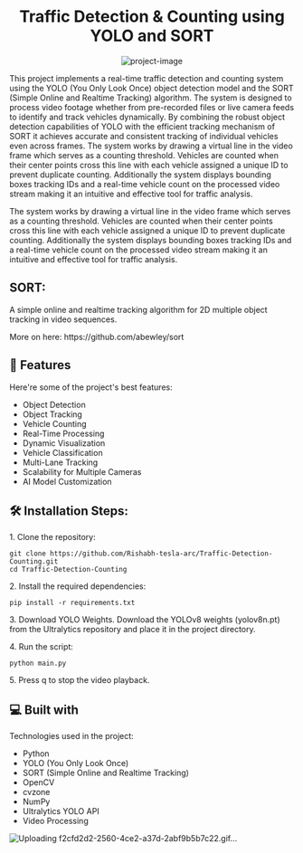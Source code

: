 <h1 align="center" id="title">Traffic Detection &amp; Counting using YOLO and SORT</h1>

<p align="center"><img src="https://socialify.git.ci/Rishabh-tesla-arc/Traffic-Detection-Counting/image?font=Bitter&amp;forks=1&amp;issues=1&amp;language=1&amp;name=1&amp;owner=1&amp;pattern=Floating+Cogs&amp;pulls=1&amp;stargazers=1&amp;theme=Dark" alt="project-image"></p>

<p id="description">This project implements a real-time traffic detection and counting system using the YOLO (You Only Look Once) object detection model and the SORT (Simple Online and Realtime Tracking) algorithm. The system is designed to process video footage whether from pre-recorded files or live camera feeds to identify and track vehicles dynamically. By combining the robust object detection capabilities of YOLO with the efficient tracking mechanism of SORT it achieves accurate and consistent tracking of individual vehicles even across frames. The system works by drawing a virtual line in the video frame which serves as a counting threshold. Vehicles are counted when their center points cross this line with each vehicle assigned a unique ID to prevent duplicate counting. Additionally the system displays bounding boxes tracking IDs and a real-time vehicle count on the processed video stream making it an intuitive and effective tool for traffic analysis.</p>
<p id="description">The system works by drawing a virtual line in the video frame which serves as a counting threshold. Vehicles are counted when their center points cross this line with each vehicle assigned a unique ID to prevent duplicate counting. Additionally the system displays bounding boxes tracking IDs and a real-time vehicle count on the processed video stream making it an intuitive and effective tool for traffic analysis.</p>

  
  
<h2> SORT:</h2>
<p>A simple online and realtime tracking algorithm for 2D multiple object tracking in video sequences.
<p>More on here: https://github.com/abewley/sort</p>

<h2>🧐 Features</h2>
Here're some of the project's best features:

*   Object Detection
*   Object Tracking
*   Vehicle Counting
*   Real-Time Processing
*   Dynamic Visualization
*   Vehicle Classification
*   Multi-Lane Tracking
*   Scalability for Multiple Cameras
*   AI Model Customization

<h2>🛠️ Installation Steps:</h2>

<p>1. Clone the repository:</p>

```
git clone https://github.com/Rishabh-tesla-arc/Traffic-Detection-Counting.git
cd Traffic-Detection-Counting 
```

<p>2. Install the required dependencies:</p>

```
pip install -r requirements.txt
```

<p>3. Download YOLO Weights. Download the YOLOv8 weights (yolov8n.pt) from the Ultralytics repository and place it in the project directory.</p>

<p>4. Run the script:</p>

```
python main.py
```

<p>5. Press q to stop the video playback.</p>

  
<h2>💻 Built with</h2>

Technologies used in the project:

*   Python
*   YOLO (You Only Look Once)
*   SORT (Simple Online and Realtime Tracking)
*   OpenCV
*   cvzone
*   NumPy
*   Ultralytics YOLO API
*   Video Processing

![Uploading f2cfd2d2-2560-4ce2-a37d-2abf9b5b7c22.gif…]()
